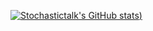 [![Stochastictalk's GitHub stats](https://github-readme-stats.vercel.app/api?username=stochastictalk&count_private=true&show_icons=true&theme=radical))](https://github.com/stochastictalk/github-readme-stats)
